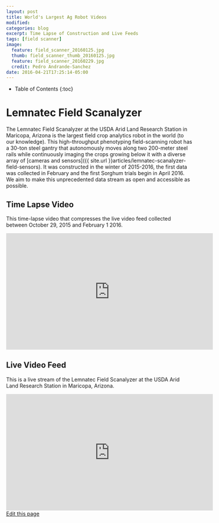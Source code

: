 ```yaml
---
layout: post
title: World's Largest Ag Robot Videos
modified:
categories: blog
excerpt: Time Lapse of Construction and Live Feeds 
tags: [field scanner]
image:
  feature: field_scanner_20160125.jpg
  thumb: field_scanner_thumb_20160125.jpg
  feature: field_scanner_20160229.jpg
  credit: Pedro Andrande-Sanchez
date: 2016-04-21T17:25:14-05:00
---
```



* Table of Contents
{:toc}

# Lemnatec Field Scanalyzer

The Lemnatec Field Scanalyzer at the USDA Arid Land Research Station in Maricopa, Arizona is the largest field crop analytics robot in the world (to our knowledge).
This high-throughput phenotyping field-scanning robot has a 30-ton steel gantry that autonomously moves along two 200-meter steel rails while continuously imaging the crops growing below it with a diverse array of [cameras and sensors]({{ site.url }}articles/lemnatec-scanalyzer-field-sensors).
It was constructed in the winter of 2015-2016, the first data was collected in February and the first Sorghum trials begin in April 2016. 
We aim to make this unprecedented data stream as open and accessible as possible.

## Time Lapse Video

This time-lapse video that compresses the live video feed collected between October 29, 2015 and February 1 2016.


<iframe width="560" height="315" src="https://www.youtube.com/embed/toGI744gyww?rel=0&amp;showinfo=0" frameborder="0" allowfullscreen></iframe>


## Live Video Feed

This is a live stream of the Lemnatec Field Scanalyzer at the USDA Arid Land Research Station in Maricopa, Arizona.  


<iframe width="560" height="315" src="https://www.youtube-nocookie.com/embed/Pp6IdkPtFC8?rel=0" frameborder="0" allowfullscreen></iframe>

<div class="actions">
  <a href="{{site.github.repository_url}}/edit/master/{{ page.path }}">Edit this page</a>
</div>
